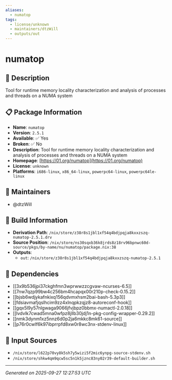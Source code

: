 ```yaml
---
aliases:
  - numatop
tags:
  - license/unknown
  - maintainers/dtzWill
  - outputs/out
---
```


# numatop

## 📝 Description

Tool for runtime memory locality characterization and analysis of processes and threads on a NUMA system

## 📋 Package Information

- **Name**: `numatop`
- **Version**: `2.5.1`
- **Available**: ✅ Yes
- **Broken**: ✅ No
- **Description**: Tool for runtime memory locality characterization and analysis of processes and threads on a NUMA system
- **Homepage**: [https://01.org/numatop](https://01.org/numatop)
- **License**: `unknown`
- **Platforms**: `i686-linux`, `x86_64-linux`, `powerpc64-linux`, `powerpc64le-linux`
## 👥 Maintainers

- @dtzWill


## 🔧 Build Information

- **Derivation Path**: `/nix/store/z38r8s1jbl1xf54q4bdjpqja8kxxzszq-numatop-2.5.1.drv`
- **Source Position**: `/nix/store/ns30sqxb36k8jrds8z18rv96bpnwc60d-source/pkgs/by-name/nu/numatop/package.nix:38`
- **Outputs**:
  - `out`:  `/nix/store/z38r8s1jbl1xf54q4bdjpqja8kxxzszq-numatop-2.5.1`

## 🔗 Dependencies

- [[3x9b536jpi37ckghfmn3wprwwzzcgvaw-ncurses-6.5]]
- [[7nw7qzp99bw4c256bm4hcapqx00r210p-check-0.15.2]]
- [[bjsb6wdjykafnkixq156qdvmxhsm2bai-bash-5.3p3]]
- [[fdsiavmafjqslhcim9zz4xlnqpkzqjz8-autoreconf-hook]]
- [[gqx5l9y57nlgwaga9066jfvjbpz0bbmx-numactl-2.0.18]]
- [[lvdvlk7cwad5mna0wfpz8jllb30jdj1n-pkg-config-wrapper-0.29.2]]
- [[nmk3dynm1xz5nnz6d0p2ja6mkkc8mk61-source]]
- [[p76r0cwlf6k97ibprrpfd8xw0r8wc3nx-stdenv-linux]]

## 📁 Input Sources

- `/nix/store/l622p70vy8k5sh7y5wizi5f2mic6ynpg-source-stdenv.sh`
- `/nix/store/shkw4qm9qcw5sc5n1k5jznc83ny02r39-default-builder.sh`

---
*Generated on 2025-09-27 12:27:53 UTC*
